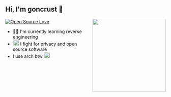 ## Hi, I'm goncrust 👋

<img align='right' src="https://static.wixstatic.com/media/367ecf_d3764227866c484c830b8ca8cc81c546~mv2.gif/v1/fit/w_174,h_173,q_90/367ecf_d3764227866c484c830b8ca8cc81c546~mv2.webp" width="230">

[![Open Source Love](https://badges.frapsoft.com/os/v1/open-source.svg?v=103)](https://github.com/ellerbrock/open-source-badges/)

- :man_technologist: I'm currently learning reverse engineering
- <img src="https://image.emojipng.com/852/771852.jpg" width="19"> I fight for privacy and open source software
- I use arch btw <img src="https://raw.githubusercontent.com/Raymo111/Raymo111/master/socials/arch.svg" width="19">


<!--
**goncrust/goncrust** is a ✨ _special_ ✨ repository because its `README.md` (this file) appears on your GitHub profile.

Here are some ideas to get you started:

- 🔭 I’m currently working on ...
- 🌱 I’m currently learning ...
- 👯 I’m looking to collaborate on ...
- 🤔 I’m looking for help with ...
- 💬 Ask me about ...
- 📫 How to reach me: ...
- 😄 Pronouns: ...
- ⚡ Fun fact: ...
-->
